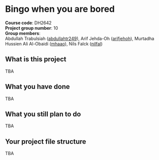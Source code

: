 # Bingo when you are bored
**Course code**: DH2642  
**Project group number**: 10  
**Group members**:   
Abdullah Trabulsiah ([abdullahtr249](https://github.com/abdullahtr249)), Arif Jehda-Oh ([arifjehoh](https://github.com/arifjehoh)), Murtadha Hussien Ali Al-Obaidi ([mhaao](https://github.com/mhaao)), Nils Falck ([nilfal](https://github.com/Nilfall))  

## What is this project
TBA

## What you have done
TBA


## What you still plan to do
TBA


## Your project file structure
TBA